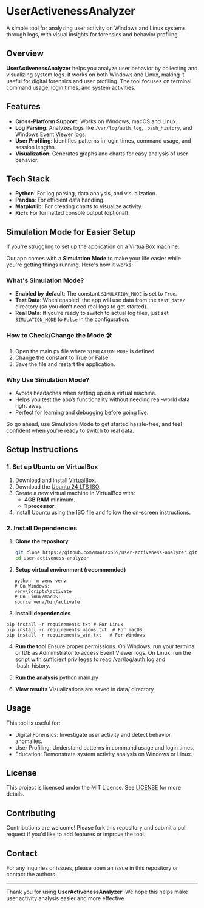 # UserActivenessAnalyzer

A simple tool for analyzing user activity on Windows and Linux systems through logs, with visual insights for forensics and behavior profiling.

## Overview

**UserActivenessAnalyzer** helps you analyze user behavior by collecting and visualizing system logs. It works on both Windows and Linux, making it useful for digital forensics and user profiling. The tool focuses on terminal command usage, login times, and system activities.

## Features

- **Cross-Platform Support**: Works on Windows, macOS and Linux.
- **Log Parsing**: Analyzes logs like `/var/log/auth.log`, `.bash_history`, and Windows Event Viewer logs.
- **User Profiling**: Identifies patterns in login times, command usage, and session lengths.
- **Visualization**: Generates graphs and charts for easy analysis of user behavior.

## Tech Stack

- **Python**: For log parsing, data analysis, and visualization.
- **Pandas**: For efficient data handling.
- **Matplotlib**: For creating charts to visualize activity.
- **Rich**: For formatted console output (optional).

## Simulation Mode for Easier Setup

If you're struggling to set up the application on a VirtualBox machine:

Our app comes with a **Simulation Mode** to make your life easier while you're getting things running. Here's how it works:

### What's Simulation Mode?
- **Enabled by default**: The constant `SIMULATION_MODE` is set to `True`.
- **Test Data**: When enabled, the app will use data from the `test_data/` directory (so you don’t need real logs to get started).
- **Real Data**: If you’re ready to switch to actual log files, just set `SIMULATION_MODE` to `False` in the configuration.

### How to Check/Change the Mode 🛠️
1. Open the main.py file where `SIMULATION_MODE` is defined.
2. Change the constant to True or False
3. Save the file and restart the application.

### Why Use Simulation Mode?
- Avoids headaches when setting up on a virtual machine.
- Helps you test the app’s functionality without needing real-world data right away.
- Perfect for learning and debugging before going live.

So go ahead, use Simulation Mode to get started hassle-free, and feel confident when you're ready to switch to real data.

## Setup Instructions

### 1. Set up Ubuntu on VirtualBox

1. Download and install [VirtualBox](https://www.virtualbox.org/).
2. Download the [Ubuntu 24 LTS ISO](https://ubuntu.com/download/desktop).
3. Create a new virtual machine in VirtualBox with:
   - **4GB RAM** minimum.
   - **1 processor**.
4. Install Ubuntu using the ISO file and follow the on-screen instructions.

### 2. Install Dependencies

1. **Clone the repository**:

   ```bash
   git clone https://github.com/mantax559/user-activeness-analyzer.git
   cd user-activeness-analyzer

2. **Setup virtual environment (recommended)**
```
   python -m venv venv
   # On Windows:
   venv\Scripts\activate
   # On Linux/macOS:
   source venv/bin/activate
```

3. **Installl dependencies**
```
pip install -r requirements.txt # For Linux
pip install -r requirements_macos.txt  # For macOS
pip install -r requirements_win.txt   # For Windows
```

4. **Run the tool**
Ensure proper permissions. On Windows, run your terminal or IDE as Administrator to access Event Viewer logs.
On Linux, run the script with sufficient privileges to read /var/log/auth.log and .bash_history.

5. **Run the analysis**
python main.py

6. **View results**
Visualizations are saved in data/ directory

## Usage

This tool is useful for:

* Digital Forensics: Investigate user activity and detect behavior anomalies.
* User Profiling: Understand patterns in command usage and login times.
* Education: Demonstrate system activity analysis on Windows or Linux.

## License

This project is licensed under the MIT License. See [LICENSE](LICENSE.md) for more details.

## Contributing

Contributions are welcome! Please fork this repository and submit a pull request if you'd like to add features or improve the tool.

## Contact

For any inquiries or issues, please open an issue in this repository or contact the authors.

---

Thank you for using **UserActivenessAnalyzer**! We hope this helps make user activity analysis easier and more effective
